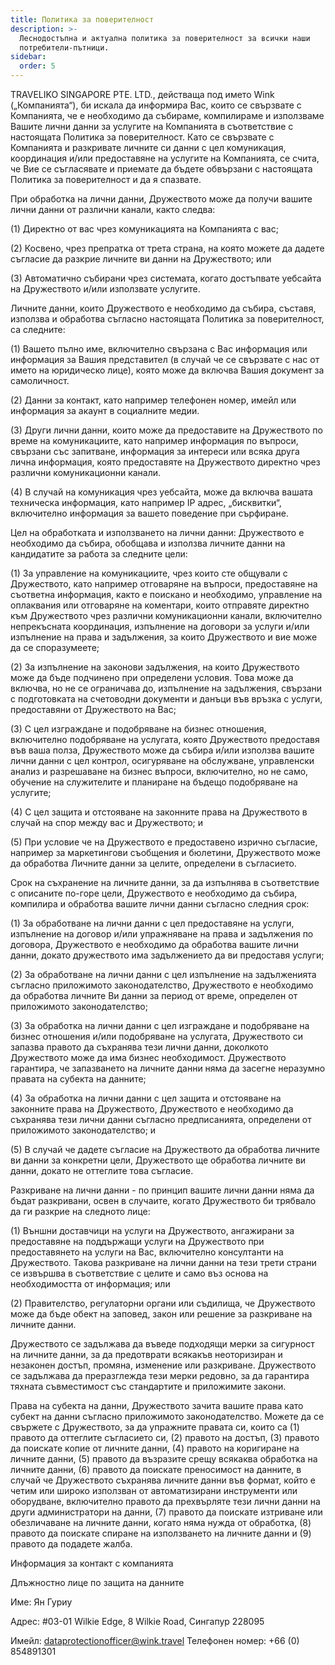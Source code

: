 ```yaml
---
title: Политика за поверителност
description: >-
  Леснодостъпна и актуална политика за поверителност за всички наши
  потребители-пътници.
sidebar:
  order: 5
---
```

TRAVELIKO SINGAPORE PTE. LTD., действаща под името Wink („Компанията“), би искала да информира Вас, които се свързвате с Компанията, че е необходимо да събираме, компилираме и използваме Вашите лични данни за услугите на Компанията в съответствие с настоящата Политика за поверителност. Като се свързвате с Компанията и разкривате личните си данни с цел комуникация, координация и/или предоставяне на услугите на Компанията, се счита, че Вие се съгласявате и приемате да бъдете обвързани с настоящата Политика за поверителност и да я спазвате.

При обработка на лични данни, Дружеството може да получи вашите лични данни от различни канали, както следва:

(1) Директно от вас чрез комуникацията на Компанията с вас;

(2) Косвено, чрез препратка от трета страна, на която можете да дадете съгласие да разкрие личните ви данни на Дружеството; или

(3) Автоматично събирани чрез системата, когато достъпвате уебсайта на Дружеството и/или използвате услугите.

Личните данни, които Дружеството е необходимо да събира, съставя, използва и обработва съгласно настоящата Политика за поверителност, са следните:

(1) Вашето пълно име, включително свързана с Вас информация или информация за Вашия представител (в случай че се свързвате с нас от името на юридическо лице), която може да включва Вашия документ за самоличност.

(2) Данни за контакт, като например телефонен номер, имейл или информация за акаунт в социалните медии.

(3) Други лични данни, които може да предоставите на Дружеството по време на комуникациите, като например информация по въпроси, свързани със запитване, информация за интереси или всяка друга лична информация, която предоставяте на Дружеството директно чрез различни комуникационни канали.

(4) В случай на комуникация чрез уебсайта, може да включва вашата техническа информация, като например IP адрес, „бисквитки“, включително информация за вашето поведение при сърфиране.

Цел на обработката и използването на лични данни: Дружеството е необходимо да събира, обобщава и използва личните данни на кандидатите за работа за следните цели:

(1) За управление на комуникациите, чрез които сте общували с Дружеството, като например отговаряне на въпроси, предоставяне на съответна информация, както е поискано и необходимо, управление на оплаквания или отговаряне на коментари, които отправяте директно към Дружеството чрез различни комуникационни канали, включително непрекъсната координация, изпълнение на договори за услуги и/или изпълнение на права и задължения, за които Дружеството и вие може да се споразумеете;

(2) За изпълнение на законови задължения, на които Дружеството може да бъде подчинено при определени условия. Това може да включва, но не се ограничава до, изпълнение на задължения, свързани с подготовката на счетоводни документи и данъци във връзка с услуги, предоставяни от Дружеството на Вас;

(3) С цел изграждане и подобряване на бизнес отношения, включително подобряване на услугата, която Дружеството предоставя във ваша полза, Дружеството може да събира и/или използва вашите лични данни с цел контрол, осигуряване на обслужване, управленски анализ и разрешаване на бизнес въпроси, включително, но не само, обучение на служителите и планиране на бъдещо подобряване на услугите;

(4) С цел защита и отстояване на законните права на Дружеството в случай на спор между вас и Дружеството; и

(5) При условие че на Дружеството е предоставено изрично съгласие, например за маркетингови съобщения и бюлетини, Дружеството може да обработва Личните данни за целите, определени в съгласието.

Срок на съхранение на личните данни, за да изпълнява в съответствие с описаните по-горе цели, Дружеството е необходимо да събира, компилира и обработва вашите лични данни съгласно следния срок:

(1) За обработване на лични данни с цел предоставяне на услуги, изпълнение на договор и/или упражняване на права и задължения по договора, Дружеството е необходимо да обработва вашите лични данни, докато дружеството има задължението да ви предоставя услуги;

(2) За обработване на лични данни с цел изпълнение на задълженията съгласно приложимото законодателство, Дружеството е необходимо да обработва личните Ви данни за период от време, определен от приложимото законодателство;

(3) За обработка на лични данни с цел изграждане и подобряване на бизнес отношения и/или подобряване на услугата, Дружеството си запазва правото да съхранява тези лични данни, доколкото Дружеството може да има бизнес необходимост. Дружеството гарантира, че запазването на личните данни няма да засегне неразумно правата на субекта на данните;

(4) За обработка на лични данни с цел защита и отстояване на законните права на Дружеството, Дружеството е необходимо да съхранява тези лични данни съгласно предписанията, определени от приложимото законодателство; и

(5) В случай че дадете съгласие на Дружеството да обработва личните ви данни за конкретни цели, Дружеството ще обработва личните ви данни, докато не оттеглите това съгласие.

Разкриване на лични данни - по принцип вашите лични данни няма да бъдат разкривани, освен в случаите, когато Дружеството би трябвало да ги разкрие на следното лице:

(1) Външни доставчици на услуги на Дружеството, ангажирани за предоставяне на поддържащи услуги на Дружеството при предоставянето на услуги на Вас, включително консултанти на Дружеството. Такова разкриване на лични данни на тези трети страни се извършва в съответствие с целите и само въз основа на необходимостта от информация; или

(2) Правителство, регулаторни органи или съдилища, че Дружеството може да бъде обект на заповед, закон или решение за разкриване на личните данни.

Дружеството се задължава да въведе подходящи мерки за сигурност на личните данни, за да предотврати всякакъв неоторизиран и незаконен достъп, промяна, изменение или разкриване. Дружеството се задължава да преразглежда тези мерки редовно, за да гарантира тяхната съвместимост със стандартите и приложимите закони.

Права на субекта на данни, Дружеството зачита вашите права като субект на данни съгласно приложимото законодателство. Можете да се свържете с Дружеството, за да упражните правата си, които са (1) правото да оттеглите съгласието си, (2) правото на достъп, (3) правото да поискате копие от личните данни, (4) правото на коригиране на личните данни, (5) правото да възразите срещу всякаква обработка на личните данни, (6) правото да поискате преносимост на данните, в случай че Дружеството съхранява личните данни във формат, който е четим или широко използван от автоматизирани инструменти или оборудване, включително правото да прехвърляте тези лични данни на други администратори на данни, (7) правото да поискате изтриване или обезличаване на личните данни, когато няма нужда от обработка, (8) правото да поискате спиране на използването на личните данни и (9) правото да подадете жалба.

Информация за контакт с компанията

Длъжностно лице по защита на данните

Име: Ян Гуриу

Адрес: #03-01 Wilkie Edge, 8 Wilkie Road, Сингапур 228095

Имейл: dataprotectionofficer@wink.travel
Телефонен номер: +66 (0) 854891301

